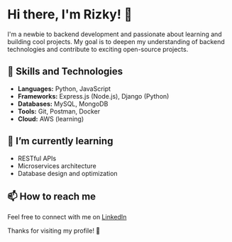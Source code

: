 # Hi there, I'm Rizky! 👋

I'm a newbie to backend development and passionate about learning and building cool projects. My goal is to deepen my understanding of backend technologies and contribute to exciting open-source projects.

## 🚀 Skills and Technologies

- **Languages:** Python, JavaScript
- **Frameworks:** Express.js (Node.js), Django (Python)
- **Databases:** MySQL, MongoDB
- **Tools:** Git, Postman, Docker
- **Cloud:** AWS (learning)

## 🌱 I’m currently learning

- RESTful APIs
- Microservices architecture
- Database design and optimization

## 📫 How to reach me

Feel free to connect with me on [LinkedIn](www.linkedin.com/in/rizky-ngrh/)

Thanks for visiting my profile! 🚀

